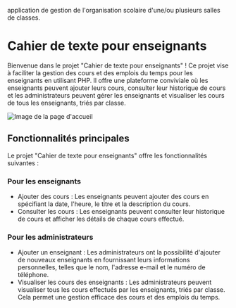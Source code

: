 
application de gestion de l'organisation scolaire d'une/ou plusieurs salles de classes.
# Cahier de texte pour enseignants

Bienvenue dans le projet "Cahier de texte pour enseignants" ! Ce projet vise à faciliter la gestion des cours et des emplois du temps pour les enseignants en utilisant PHP. Il offre une plateforme conviviale où les enseignants peuvent ajouter leurs cours, consulter leur historique de cours et les administrateurs peuvent gérer les enseignants et visualiser les cours de tous les enseignants, triés par classe.

![Image de la page d'accueil](./assets/page_accueil.png)

## Fonctionnalités principales

Le projet "Cahier de texte pour enseignants" offre les fonctionnalités suivantes :

### Pour les enseignants
- Ajouter des cours : Les enseignants peuvent ajouter des cours en spécifiant la date, l'heure, le titre et la description du cours.
- Consulter les cours : Les enseignants peuvent consulter leur historique de cours et afficher les détails de chaque cours effectué.

### Pour les administrateurs
- Ajouter un enseignant : Les administrateurs ont la possibilité d'ajouter de nouveaux enseignants en fournissant leurs informations personnelles, telles que le nom, l'adresse e-mail et le numéro de téléphone.
- Visualiser les cours des enseignants : Les administrateurs peuvent visualiser tous les cours effectués par les enseignants, triés par classe. Cela permet une gestion efficace des cours et des emplois du temps.
